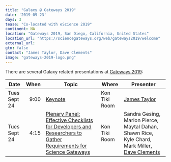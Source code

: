 ```yaml
---
title: "Galaxy @ Gateways 2019"
date: '2019-09-23'
days: 3
tease: "Co-located with eScience 2019"
continent: NA
location: "Gateways 2019, San Diego, California, United States"
location_url: "https://sciencegateways.org/web/gateways2019/welcome"
external_url:
gtn: false
contact: "James Taylor, Dave Clements"
image: "gateways-2019-logo.png"
---
```


There are several Galaxy related presentations at [Gateways 2019](https://sciencegateways.org/web/gateways2019/welcome):

| Date | When | Topic | Where| Presenter |
| ---- | ----: | ---- | ---- | ---- |
| Tues Sept 24 | 9:00 | [Keynote](https://sched.co/RaHj) | Kon Tiki Room | [James Taylor](/src/people/james-taylor/index.md) | 
| Tues Sept 24 | 4:15 | [Plenary Panel: Effective Checklists for Developers and Researchers to Gather Requirements for Science Gateways](https://sched.co/RaIM) | Kon Tiki Room | Sandra Gesing, Marlon Pierce,  Maytal Dahan, Shawn Rice, Kyle Chard, Mark Miller, [Dave Clements](/src/people/dave-clements/index.md) |



